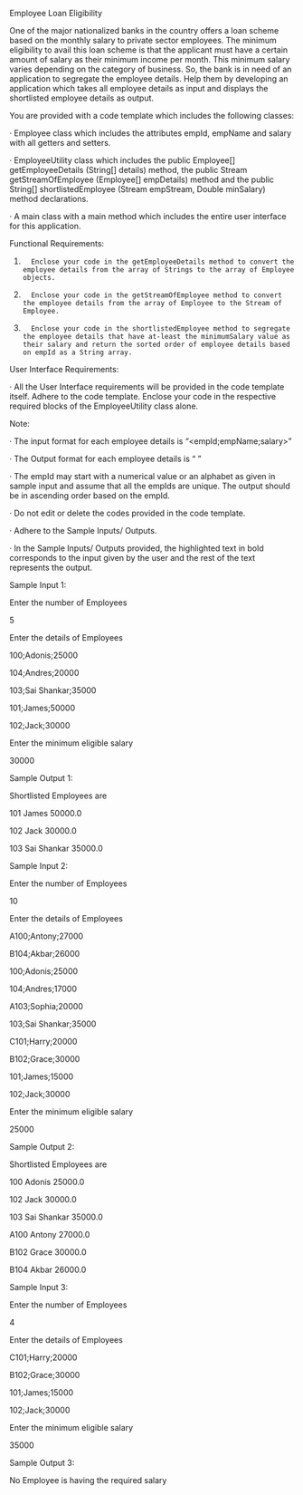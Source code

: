 Employee Loan Eligibility

One of the major nationalized banks in the country offers a loan scheme based on the monthly salary to private sector employees. The minimum eligibility to avail this loan scheme is that the applicant must have a certain amount of salary as their minimum income per month. This minimum salary varies depending on the category of business. So, the bank is in need of an application to segregate the employee details. Help them by developing an application which takes all employee details as input and displays the shortlisted employee details as output.

You are provided with a code template which includes the following classes:

· Employee class which includes the attributes empId, empName and salary with all getters and setters.

· EmployeeUtility class which includes the public Employee[] getEmployeeDetails (String[] details) method, the public Stream<Employee> getStreamOfEmployee (Employee[] empDetails) method and the public String[] shortlistedEmployee (Stream<Employee> empStream, Double minSalary) method declarations.

· A main class with a main method which includes the entire user interface for this application.

Functional Requirements:

1.       Enclose your code in the getEmployeeDetails method to convert the employee details from the array of Strings to the array of Employee objects.

2.       Enclose your code in the getStreamOfEmployee method to convert the employee details from the array of Employee to the Stream of Employee.

3.       Enclose your code in the shortlistedEmployee method to segregate the employee details that have at-least the minimumSalary value as their salary and return the sorted order of employee details based on empId as a String array.

User Interface Requirements:

· All the User Interface requirements will be provided in the code template itself. Adhere to the code template. Enclose your code in the respective required blocks of the EmployeeUtility class alone.

Note:

· The input format for each employee details is “<empId;empName;salary>”

· The Output format for each employee details is “<empId> <empName> <salary>”

· The empId may start with a numerical value or an alphabet as given in sample input and assume that all the empIds are unique. The output should be in ascending order based on the empId.

· Do not edit or delete the codes provided in the code template.

· Adhere to the Sample Inputs/ Outputs.

· In the Sample Inputs/ Outputs provided, the highlighted text in bold corresponds to the input given by the user and the rest of the text represents the output.

Sample Input 1:

Enter the number of Employees

5

Enter the details of Employees

100;Adonis;25000

104;Andres;20000

103;Sai Shankar;35000

101;James;50000

102;Jack;30000

Enter the minimum eligible salary

30000

Sample Output 1:

Shortlisted Employees are

101 James 50000.0

102 Jack 30000.0

103 Sai Shankar 35000.0

Sample Input 2:

Enter the number of Employees

10

Enter the details of Employees

A100;Antony;27000

B104;Akbar;26000

100;Adonis;25000

104;Andres;17000

A103;Sophia;20000

103;Sai Shankar;35000

C101;Harry;20000

B102;Grace;30000

101;James;15000

102;Jack;30000

Enter the minimum eligible salary

25000

Sample Output 2:

Shortlisted Employees are

100 Adonis 25000.0

102 Jack 30000.0

103 Sai Shankar 35000.0

A100 Antony 27000.0

B102 Grace 30000.0

B104 Akbar 26000.0

Sample Input 3:

Enter the number of Employees

4

Enter the details of Employees

C101;Harry;20000

B102;Grace;30000

101;James;15000

102;Jack;30000

Enter the minimum eligible salary

35000

Sample Output 3:

No Employee is having the required salary
